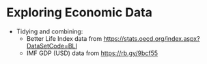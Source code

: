 # Exploring Economic Data

- Tidying and combining:
  - Better Life Index data from https://stats.oecd.org/index.aspx?DataSetCode=BLI
  - IMF GDP (USD) data from https://rb.gy/9bcf55
